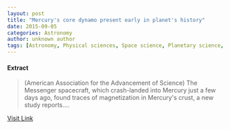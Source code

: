 ```yaml
---
layout: post
title: "Mercury's core dynamo present early in planet's history"
date: 2015-09-05
categories: Astronomy
author: unknown author
tags: [Astronomy, Physical sciences, Space science, Planetary science, Outer space, Science and technology, Science]
---
```





#### Extract
>(American Association for the Advancement of Science) The Messenger spacecraft, which crash-landed into Mercury just a few days ago, found traces of magnetization in Mercury's crust, a new study reports....



[Visit Link](http://www.eurekalert.org/pub_releases/2015-05/aaft-mcd051315.php)


